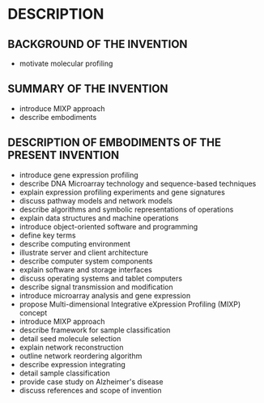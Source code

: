 # DESCRIPTION

## BACKGROUND OF THE INVENTION

- motivate molecular profiling

## SUMMARY OF THE INVENTION

- introduce MIXP approach
- describe embodiments

## DESCRIPTION OF EMBODIMENTS OF THE PRESENT INVENTION

- introduce gene expression profiling
- describe DNA Microarray technology and sequence-based techniques
- explain expression profiling experiments and gene signatures
- discuss pathway models and network models
- describe algorithms and symbolic representations of operations
- explain data structures and machine operations
- introduce object-oriented software and programming
- define key terms
- describe computing environment
- illustrate server and client architecture
- describe computer system components
- explain software and storage interfaces
- discuss operating systems and tablet computers
- describe signal transmission and modification
- introduce microarray analysis and gene expression
- propose Multi-dimensional Integrative eXpression Profiling (MIXP) concept
- introduce MIXP approach
- describe framework for sample classification
- detail seed molecule selection
- explain network reconstruction
- outline network reordering algorithm
- describe expression integrating
- detail sample classification
- provide case study on Alzheimer's disease
- discuss references and scope of invention

